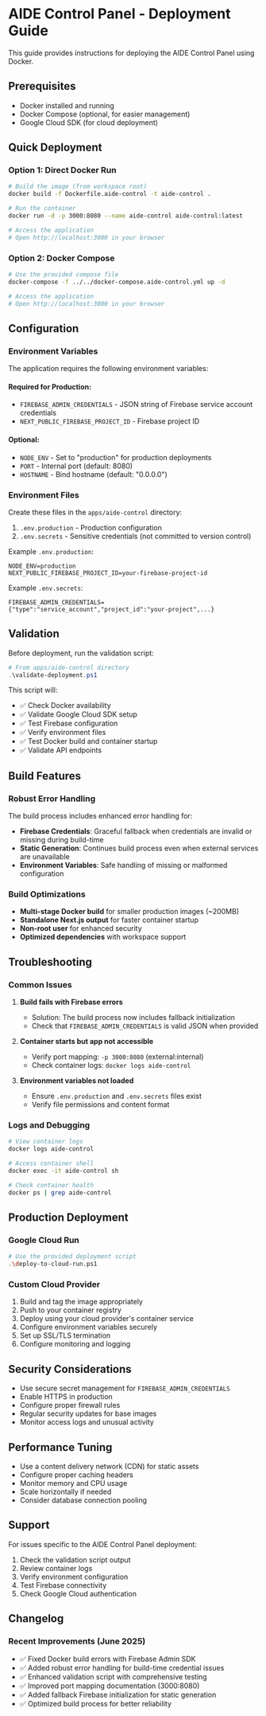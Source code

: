 # AIDE Control Panel - Deployment Guide

This guide provides instructions for deploying the AIDE Control Panel using Docker.

## Prerequisites

- Docker installed and running
- Docker Compose (optional, for easier management)
- Google Cloud SDK (for cloud deployment)

## Quick Deployment

### Option 1: Direct Docker Run

```bash
# Build the image (from workspace root)
docker build -f Dockerfile.aide-control -t aide-control .

# Run the container
docker run -d -p 3000:8080 --name aide-control aide-control:latest

# Access the application
# Open http://localhost:3000 in your browser
```

### Option 2: Docker Compose

```bash
# Use the provided compose file
docker-compose -f ../../docker-compose.aide-control.yml up -d

# Access the application
# Open http://localhost:3000 in your browser
```

## Configuration

### Environment Variables

The application requires the following environment variables:

#### Required for Production:

- `FIREBASE_ADMIN_CREDENTIALS` - JSON string of Firebase service account credentials
- `NEXT_PUBLIC_FIREBASE_PROJECT_ID` - Firebase project ID

#### Optional:

- `NODE_ENV` - Set to "production" for production deployments
- `PORT` - Internal port (default: 8080)
- `HOSTNAME` - Bind hostname (default: "0.0.0.0")

### Environment Files

Create these files in the `apps/aide-control` directory:

1. `.env.production` - Production configuration
2. `.env.secrets` - Sensitive credentials (not committed to version control)

Example `.env.production`:

```env
NODE_ENV=production
NEXT_PUBLIC_FIREBASE_PROJECT_ID=your-firebase-project-id
```

Example `.env.secrets`:

```env
FIREBASE_ADMIN_CREDENTIALS={"type":"service_account","project_id":"your-project",...}
```

## Validation

Before deployment, run the validation script:

```powershell
# From apps/aide-control directory
.\validate-deployment.ps1
```

This script will:

- ✅ Check Docker availability
- ✅ Validate Google Cloud SDK setup
- ✅ Test Firebase configuration
- ✅ Verify environment files
- ✅ Test Docker build and container startup
- ✅ Validate API endpoints

## Build Features

### Robust Error Handling

The build process includes enhanced error handling for:

- **Firebase Credentials**: Graceful fallback when credentials are invalid or missing during build-time
- **Static Generation**: Continues build process even when external services are unavailable
- **Environment Variables**: Safe handling of missing or malformed configuration

### Build Optimizations

- **Multi-stage Docker build** for smaller production images (~200MB)
- **Standalone Next.js output** for faster container startup
- **Non-root user** for enhanced security
- **Optimized dependencies** with workspace support

## Troubleshooting

### Common Issues

1. **Build fails with Firebase errors**
   - Solution: The build process now includes fallback initialization
   - Check that `FIREBASE_ADMIN_CREDENTIALS` is valid JSON when provided

2. **Container starts but app not accessible**
   - Verify port mapping: `-p 3000:8080` (external:internal)
   - Check container logs: `docker logs aide-control`

3. **Environment variables not loaded**
   - Ensure `.env.production` and `.env.secrets` files exist
   - Verify file permissions and content format

### Logs and Debugging

```bash
# View container logs
docker logs aide-control

# Access container shell
docker exec -it aide-control sh

# Check container health
docker ps | grep aide-control
```

## Production Deployment

### Google Cloud Run

```bash
# Use the provided deployment script
.\deploy-to-cloud-run.ps1
```

### Custom Cloud Provider

1. Build and tag the image appropriately
2. Push to your container registry
3. Deploy using your cloud provider's container service
4. Configure environment variables securely
5. Set up SSL/TLS termination
6. Configure monitoring and logging

## Security Considerations

- Use secure secret management for `FIREBASE_ADMIN_CREDENTIALS`
- Enable HTTPS in production
- Configure proper firewall rules
- Regular security updates for base images
- Monitor access logs and unusual activity

## Performance Tuning

- Use a content delivery network (CDN) for static assets
- Configure proper caching headers
- Monitor memory and CPU usage
- Scale horizontally if needed
- Consider database connection pooling

## Support

For issues specific to the AIDE Control Panel deployment:

1. Check the validation script output
2. Review container logs
3. Verify environment configuration
4. Test Firebase connectivity
5. Check Google Cloud authentication

## Changelog

### Recent Improvements (June 2025)

- ✅ Fixed Docker build errors with Firebase Admin SDK
- ✅ Added robust error handling for build-time credential issues
- ✅ Enhanced validation script with comprehensive testing
- ✅ Improved port mapping documentation (3000:8080)
- ✅ Added fallback Firebase initialization for static generation
- ✅ Optimized build process for better reliability
